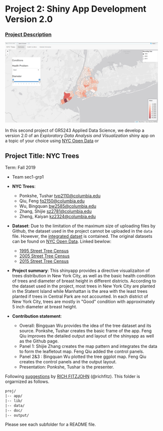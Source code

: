 # Project 2: Shiny App Development Version 2.0

### [Project Description](doc/project2_desc.md)

![screenshot](doc/panel1.png)

In this second project of GR5243 Applied Data Science, we develop a version 2.0 of an *Exploratory Data Analysis and Visualization* shiny app on a topic of your choice using [NYC Open Data](https://opendata.cityofnewyork.us/) or 

## Project Title: NYC Trees
Term: Fall 2019

+ Team sec1-grp1
+ **NYC Trees**: 
	+ Ponkshe, Tushar tvp2110@columbia.edu
	+ Qiu, Feng fq2150@columbia.edu
	+ Wu, Bingquan bw2585@columbia.edu
	+ Zhang, Shijie sz2781@columbia.edu
	+ Zheng, Kaiyan kz2324@columbia.edu

+ **Dataset**: Due to the limitation of the maximum size of uploading files by Github, the dataset used in the project cannot be uploaded in the `data` file. However, the [integrated datset](data/combineddata.csv) is contained. The original datasets can be found on [NYC Open Data](https://opendata.cityofnewyork.us/). Linked bewlow:
  + [1995 Street Tree Census](https://data.cityofnewyork.us/Environment/1995-Street-Tree-Census/7gmq-dbas)
  + [2005 Street Tree Census](https://data.cityofnewyork.us/Environment/2005-Street-Tree-Census/ye4j-rp7z)
  + [2015 Street Tree Census](https://data.cityofnewyork.us/Environment/2015-Street-Tree-Census-Tree-Data/pi5s-9p35) 

+ **Project summary**: This shinyapp provides a directive visualizaiton of trees distribution in New York City, as well as the basic health condition of trees and diameter of breast height in different districts. According to the dataset used in the project, most trees in New York City are planted in the Statent Island while Manhattan is the area with the least trees planted if trees in Central Park are not accounted. In each district of New York City, trees are mostly in "Good" condition with approximately 5 inch diameter at breast height.

+ **Contribution statement**: 
  + Overall: Bingquan Wu provides the idea of the tree dataset and its source. Ponkshe, Tushar creates the basic frame of the app. Feng Qiu improves the detailed output and layout of the shinyapp as well as the Github page.
  + Panel 1: Shijie Zhang creates the map pattern and integrates the data to form the leafletout map. Feng Qiu added the control panels.
  + Panel 2&3 : Bingquan Wu plotted the tree ggplot map. Feng Qiu creates the control panels and the output layout.
  + Presentation: Ponkshe, Tushar is the presenter.
  
Following [suggestions](http://nicercode.github.io/blog/2013-04-05-projects/) by [RICH FITZJOHN](http://nicercode.github.io/about/#Team) (@richfitz). This folder is orgarnized as follows.

```
proj/
|-- app/
|-- lib/
|-- data/
|-- doc/
|-- output/
```

Please see each subfolder for a README file.

